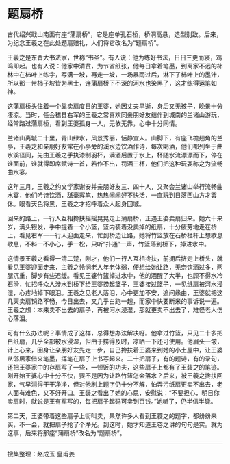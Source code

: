 # 题扇桥

古代绍兴戢山南面有座“蒲扇桥”，它是座单孔石桥，桥洞高悬，造型别致。后来，为纪念王羲之在此处题扇赔礼，人们将它改名为“题扇桥”。

王羲之是东晋大书法家，世称“书圣”。有人说：他为练好书法，日日三更而寝，鸡鸣即起。也有人说：他家中清贫，为节省纸张，他每日拿着笔墨，到离家不远的柿林中在柿叶上练字，写满一坡，再走一坡，一场暴雨过后，淋下了柿叶上的墨汁，所以那一带柿子坡皆为黑士，连蒲扇桥下不深的河水也染黑了，这才练得运笔如神。

这蒲扇桥头住着一个靠卖扇度日的王婆，她因丈夫早逝，身后又无孩子，晚景十分凄凉。当时，任会稽县右军的王羲之常喜欢同亲朋好友结伴到城南的兰诸山游玩，经常路过蒲扇桥，看到王婆孤身一人，无依无靠，心中十分同情。

兰诸山离城二十里，青山绿水，风景秀丽，恬静宜人。山脚下，有座飞檐翘角的兰亭，王羲之和亲朋好友常在小亭旁的溪水边饮酒作诗，每次喝酒，他们都列坐于曲水溪径间，先由王羲之手执漆制羽杯，满酒后置于水上，杯随水流漂漂而下，停在谁面前，谁就得即席赋诗一首，若作不出，罚酒三杯，他们把这种玩耍称之为流畅曲水宴。

这年三月，王羲之约文学家谢安并亲朋好友三、四十人，又聚会兰诸山举行流畅曲水宴，他们吟诗饮酒，舐毫挥笔，热热闹闹好不快活，一直玩到日落西山方才罢休。眼看天色将黑，王羲之才招呼着众人起身回城。

回来的路上，一行人互相搀扶摇摇晃晃走上蒲扇桥，正遇王婆卖扇归来。她六十来岁，满头银发，手中提着一个小篮，篮内装着没卖掉的纸扇，十分疲劳地走在桥上，看见右军一一行人迎面走来，忙到桥边让路，她将竹篮放在石桥栏杆上想歇息歇息，不料一不小心，手一松，只听“扑通”一声，竹篮落到桥下，掉进水中。

这情景王羲之看得一清二楚，刚才，他们一行人互相搀扶，前拥后挤走上桥头，就看见王婆迎面走来，主羲之怜悯老人年老体弱，便想给她让路，无奈饮酒过多，两腿沉重，脚步有些迟缓。看见王婆竹篮掉进水中，他的酒醒了大半，也顾不得水冷石滑，忙招呼众人涉水到桥下给王婆捞起篮子，王婆接过篮子，一见纸扇被河水浸湿，心疼地掉下眼泪。王羲之见老人落泪，心中更加不安，追问缘由，王婆就把这几天卖扇销路不畅，今日出去，又几乎白跑一趟，而家中快要断米的事诉说一遍。王羲之想：本来卖不出去的扇子，再被河水浸湿，那就更卖不出去了，难怪老人伤心落泪。

可有什么办法呢？事情成了这样，总得想办法解决呀。他拿过竹篮，只见二十多把白纸扇，几乎全部被水浸湿，但由于捞得及时，凉晒一下还可使用。他眉头一皱，计上心来，回身让亲朋好友先走一步，自己搀扶着王婆来到她的小土屋中，让王婆从邻居家借来笔墨，挥笔在扇子上书写起来。二十把扇子，有的题诗，有的录句，还把王婆家中的存扇写了一些，一顿饭的功夫，这些扇子上都有了王装之的笔迹。刚开始王婆心中十分不快，要不是因为让路竹篮怎会落水？后来，被王羲之搀扶回家，气早消得干干净净，但对他刷上题字仍十分不解，怕弄污纸扇更卖不出去，老人面有难色，又不好开口。王装之看出了她的心思，安慰说：“不要担心，明日你卖扇时，就说是王有军写的，每把扇子起码可卖到百钱。”她听了，仍半信半毙。

第二天，王婆带着这些扇子上街叫卖，果然许多人看到王蓑之的题字，都纷纷来买，不一会，就把扇子抢了个净光。到这时，她才知道王卷之讲的句句是实。就为这事，后来将那座“蒲扇桥”改名为“题扇桥”。

---

搜集整理：赵成玉 皇甫姜
